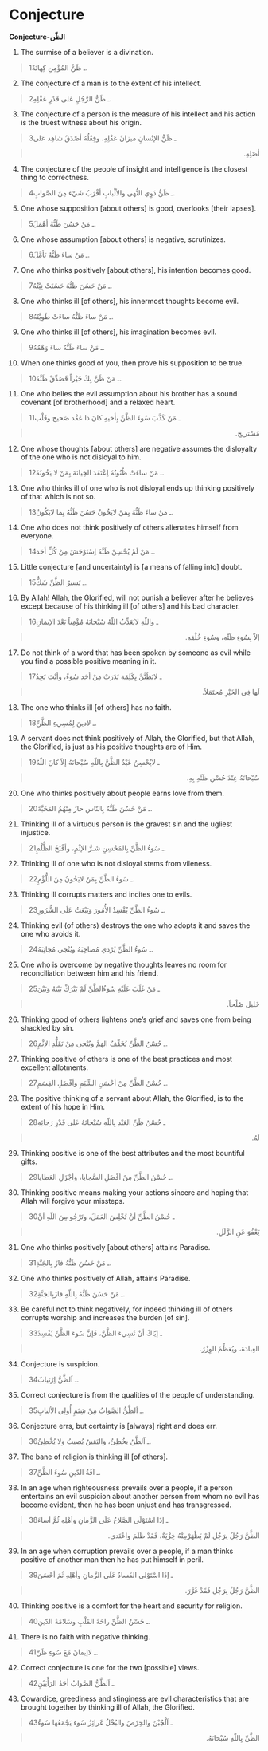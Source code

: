 Conjecture
==========

**Conjecture-الظّن**

1. The surmise of a believer is a divination.

> 1ـ ظَنُّ المُؤْمِنِ كِهانَةٌ.

2. The conjecture of a man is to the extent of his intellect.

> 2ـ ظَنُّ الرَّجُلِ عَلى قَدْرِ عَقْلِهِ.

3. The conjecture of a person is the measure of his intellect and his
action is the truest witness about his origin.

> 3ـ ظَنُّ الإنْسانِ ميزانُ عَقْلِهِ، وفِعْلُهُ أصْدَقُ شاهِد عَلى
<blockquote dir="rtl">
  <p>
أصْلِهِ.
  </p>
</blockquote>

4. The conjecture of the people of insight and intelligence is the
closest thing to correctness.

> 4ـ ظَنُّ ذَوِي النُّهى والألْبابِ أقْرَبُ شَيْء مِنَ الصَّوابِ.

5. One whose supposition [about others] is good, overlooks [their
lapses].

> 5ـ مَنْ حَسُنَ ظَنُّهُ أهْمَلَ.

6. One whose assumption [about others] is negative, scrutinizes.

> 6ـ مَنْ ساءَ ظَنُّهُ تَأمَّلَ.

7. One who thinks positively [about others], his intention becomes good.

> 7ـ مَنْ حَسُنَ ظَنُّهُ حَسُنَتْ نِيَّتُهُ.

8. One who thinks ill [of others], his innermost thoughts become evil.

> 8ـ مَنْ ساءَ ظَنُّهُ ساءَتْ طَوِيَّتُهُ.

9. One who thinks ill [of others], his imagination becomes evil.

> 9ـ مَنْ ساءَ ظَنُّهُ ساءَ وَهْمُهُ.

10. When one thinks good of you, then prove his supposition to be true.

> 10ـ مَنْ ظَنَّ بِكَ خَيْراً فَصَدِّقْ ظَنَّهُ.

11. One who belies the evil assumption about his brother has a sound
covenant [of brotherhood] and a relaxed heart.

> 11ـ مَنْ كَذَّبَ سُوءَ الظَّنِّ بِأخيهِ كانَ ذا عَقْد صَحيح وقَلْب
<blockquote dir="rtl">
  <p>
مُسْتريح.
  </p>
</blockquote>

12. One whose thoughts [about others] are negative assumes the
disloyalty of the one who is not disloyal to him.

> 12ـ مَنْ ساءَتْ ظُنُونُهُ اِعْتَقَدَ الخِيانَةَ بِمَنْ لا يَخُونُهُ.

13. One who thinks ill of one who is not disloyal ends up thinking
positively of that which is not so.

> 13ـ مَنْ ساءَ ظَنُّهُ بِمَنْ لايَخُونُ حَسُنَ ظَنُّهُ بِما لايَكُونُ.

14. One who does not think positively of others alienates himself from
everyone.

> 14ـ مَنْ لَمْ يُحْسِنْ ظَنَّهُ اِسْتَوْحَشَ مِنْ كُلِّ أحَد.

15. Little conjecture [and uncertainty] is [a means of falling into]
doubt.

> 15ـ يَسيرُ الظَّنِّ شَكٌّ.

16. By Allah! Allah, the Glorified, will not punish a believer after he
believes except because of his thinking ill [of others] and his bad
character.

> 16ـ واللّهِ لايُعَذِّبُ اللّهُ سُبْحانَهُ مُؤْمِناً بَعْدَ الإيمانِ
<blockquote dir="rtl">
  <p>
إلاّ بِسُوءِ ظَنِّهِ، وسُوءِ خُلْقِهِ.
  </p>
</blockquote>

17. Do not think of a word that has been spoken by someone as evil while
you find a possible positive meaning in it.

> 17ـ لاتَظُنَّنَّ بِكَلِمَة بَدَرَتْ مِنْ أحَد سُوءً، وأنْتَ تَجِدُ
<blockquote dir="rtl">
  <p>
لَها فِي الخَيْرِ مُحتَمَلاً.
  </p>
</blockquote>

18. The one who thinks ill [of others] has no faith.

> 18ـ لادينَ لِمُسِيءِ الظَّنِّ.

19. A servant does not think positively of Allah, the Glorified, but
that Allah, the Glorified, is just as his positive thoughts are of Him.

> 19ـ لايُحْسِنُ عَبْدٌ الظَّنَّ بِاللّهِ سُبْحانَهُ إلاّ كانَ اللّهُ
<blockquote dir="rtl">
  <p>
سُبْحانَهُ عِنْدَ حُسْنِ ظَنِّهِ بِهِ.
  </p>
</blockquote>

20. One who thinks positively about people earns love from them.

> 20ـ مَنْ حَسُنَ ظَنُّهُ بِالنّاسِ حازَ مِنْهُمُ المَحَبَّةَ.

21. Thinking ill of a virtuous person is the gravest sin and the ugliest
injustice.

> 21ـ سُوءُ الظَّنِّ بِالمُحْسِنِ شَـرُّ الإثْمِ، وأقْبَحُ الظُّلْمِ.

22. Thinking ill of one who is not disloyal stems from vileness.

> 22ـ سُوءُ الظَّنِّ بِمَنْ لايَخُونُ مِنَ اللُّؤْمِ.

23. Thinking ill corrupts matters and incites one to evils.

> 23ـ سُوءُ الظَّنِّ يُفْسِدُ الأُمُورَ وَيَبْعَثُ عَلَى الشُّرُورِ.

24. Thinking evil (of others) destroys the one who adopts it and saves
the one who avoids it.

> 24ـ سُوءُ الظَّنِّ يُرْدي مُصاحِبَهُ ويُنْجي مُجانِبَهُ.

25. One who is overcome by negative thoughts leaves no room for
reconciliation between him and his friend.

> 25ـ مَنْ غَلَبَ عَلَيْهِ سُوءُالظَّنِّ لَمْ يَتْرُكْ بَيْنَهُ وَبَيْنَ
<blockquote dir="rtl">
  <p>
خَليل صُلْحاً.
  </p>
</blockquote>

26. Thinking good of others lightens one’s grief and saves one from
being shackled by sin.

> 26ـ حُسْنُ الظَّنِّ يُخَفِّفُ الهَمَّ ويُنْجي مِنْ تَقَلُّدِ الإثْمِ.

27. Thinking positive of others is one of the best practices and most
excellent allotments.

> 27ـ حُسْنُ الظَّنِّ مِنْ أحْسَنِ الشِّيَمِ وأفْضَلِ القِسَمِ.

28. The positive thinking of a servant about Allah, the Glorified, is to
the extent of his hope in Him.

> 28ـ حُسْنُ ظَنِّ العَبْدِ بِاللّهِ سُبْحانَهُ عَلى قَدْرِ رَجائِهِ
<blockquote dir="rtl">
  <p>
لَهُ.
  </p>
</blockquote>

29. Thinking positive is one of the best attributes and the most
bountiful gifts.

> 29ـ حُسْنُ الظَّنِّ مِنْ أفْضَلِ السَّجايا، وأجْزَلِ العَطايا.

30. Thinking positive means making your actions sincere and hoping that
Allah will forgive your missteps.

> 30ـ حُسْنُ الظَّنِّ أنْ تُخْلِصَ العَمَلَ، وتَرْجُو مِنَ اللّهِ أنْ
<blockquote dir="rtl">
  <p>
يَعْفُوَ عَنِ الزَّلَلِ.
  </p>
</blockquote>

31. One who thinks positively [about others] attains Paradise.

> 31ـ مَنْ حَسُنَ ظَنُّهُ فازَ بِالجَنَّةِ.

32. One who thinks positively of Allah, attains Paradise.

> 32ـ مَنْ حَسُنَ ظَنُّهُ بِاللّهِ فازَبِالجَنَّةِ.

33. Be careful not to think negatively, for indeed thinking ill of
others corrupts worship and increases the burden [of sin].

> 33ـ إيّاكَ أنْ تُسِيءَ الظَّنَّ، فَإنَّ سُوءَ الظَّنِّ يُفْسِدُ
<blockquote dir="rtl">
  <p>
العِبادَةَ، ويُعَظِّمُ الوِزْرَ.
  </p>
</blockquote>

34. Conjecture is suspicion.

> 34ـ اَلظَّنُّ اِرْتيابٌ.

35. Correct conjecture is from the qualities of the people of
understanding.

> 35ـ اَلظَّنُّ الصَّوابُ مِنْ شِيَمِ أُولِي الألبابِ.

36. Conjecture errs, but certainty is [always] right and does err.

> 36ـ اَلظَّنُ يخُطِئُ، واليَقينُ يُصيبُ ولا يُخْطِئُ.

37. The bane of religion is thinking ill [of others].

> 37ـ آفَةُ الدّينِ سُوءُ الظَّنِّ.

38. In an age when righteousness prevails over a people, if a person
entertains an evil suspicion about another person from whom no evil has
become evident, then he has been unjust and has transgressed.

> 38ـ إذَا اسْتَوْلَي الصَّلاحُ عَلَى الزَّمانِ وأهْلِهِ ثُمَّ أساءَ
<blockquote dir="rtl">
  <p>
الظَّنَّ رَجُلٌ بِرَجُل لَمْ يَظْهَرْمِنْهُ خِزْيَةٌ، فَقَدْ ظَلَمَ
واعْتَدى.
  </p>
</blockquote>

39. In an age when corruption prevails over a people, if a man thinks
positive of another man then he has put himself in peril.

> 39ـ إذَا اسْتَوْلى الفَسادُ عَلَى الزَّمانِ وأهْلِهِ ثُمَ أحْسَنَ
<blockquote dir="rtl">
  <p>
الظَّنَّ رَجُلٌ بِرَجُل فَقَدْ غَرَّرَ.
  </p>
</blockquote>

40. Thinking positive is a comfort for the heart and security for
religion.

> 40ـ حُسْنُ الظَّنِّ راحَةُ القَلْبِ وسَلامَةُ الدّينِ.

41. There is no faith with negative thinking.

> 41ـ لاإيمانَ مَعَ سُوءِ ظَنّ.

42. Correct conjecture is one for the two [possible] views.

> 42ـ اَلظَّنُّ الصَّوابُ أحَدُ الرَأْيَيْنِ.

43. Cowardice, greediness and stinginess are evil characteristics that
are brought together by thinking ill of Allah, the Glorified.

> 43ـ اَلْجُبْنُ والحِرْصُ والبُخْلُ غَرائِزُ سُوء يَجْمَعُها سُوءُ
<blockquote dir="rtl">
  <p>
الظَّنِّ بِاللّهِ سُبْحانَهُ.
  </p>
</blockquote>


